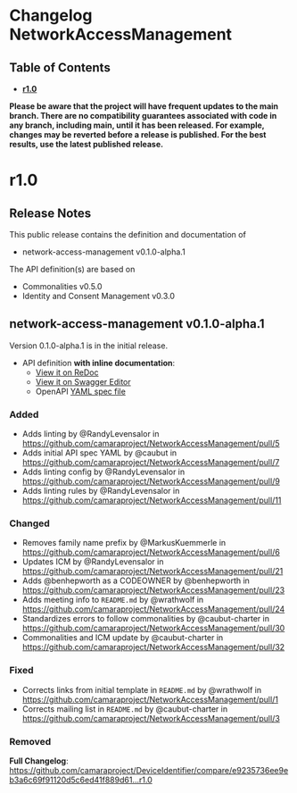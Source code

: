 # Changelog NetworkAccessManagement

## Table of Contents

- **[r1.0](#r10)**

**Please be aware that the project will have frequent updates to the main branch. There are no compatibility guarantees associated with code in any branch, including main, until it has been released. For example, changes may be reverted before a release is published. For the best results, use the latest published release.**

# r1.0

## Release Notes

This public release contains the definition and documentation of

- network-access-management v0.1.0-alpha.1

The API definition(s) are based on

- Commonalities v0.5.0
- Identity and Consent Management v0.3.0

## network-access-management v0.1.0-alpha.1

Version 0.1.0-alpha.1 is in the initial release.

- API definition **with inline documentation**:
  - [View it on ReDoc](https://redocly.github.io/redoc/?url=https://raw.githubusercontent.com/camaraproject/DeviceIdentifier/r1.1/code/API_definitions/device-identifier.yaml&nocors)
  - [View it on Swagger Editor](https://editor.swagger.io/?url=https://raw.githubusercontent.com/camaraproject/DeviceIdentifier/r1.1/code/API_definitions/device-identifier.yaml)
  - OpenAPI [YAML spec file](https://github.com/camaraproject/DeviceIdentifier/blob/r1.1/code/API_definitions/device-identifier.yaml)

### Added

- Adds linting by @RandyLevensalor in <https://github.com/camaraproject/NetworkAccessManagement/pull/5>
- Adds initial API spec YAML by @caubut in <https://github.com/camaraproject/NetworkAccessManagement/pull/7>
- Adds linting config by @RandyLevensalor in <https://github.com/camaraproject/NetworkAccessManagement/pull/9>
- Adds linting rules by @RandyLevensalor in <https://github.com/camaraproject/NetworkAccessManagement/pull/11>

### Changed

- Removes family name prefix by @MarkusKuemmerle in <https://github.com/camaraproject/NetworkAccessManagement/pull/6>
- Updates ICM by @RandyLevensalor in <https://github.com/camaraproject/NetworkAccessManagement/pull/21>
- Adds @benhepworth as a CODEOWNER by @benhepworth in <https://github.com/camaraproject/NetworkAccessManagement/pull/23>
- Adds meeting info to `README.md` by @wrathwolf in <https://github.com/camaraproject/NetworkAccessManagement/pull/24>
- Standardizes errors to follow commonalities by @caubut-charter in <https://github.com/camaraproject/NetworkAccessManagement/pull/30>
- Commonalities and ICM update by @caubut-charter in <https://github.com/camaraproject/NetworkAccessManagement/pull/32>

### Fixed

- Corrects links from initial template in `README.md` by @wrathwolf in <https://github.com/camaraproject/NetworkAccessManagement/pull/1>
- Corrects mailing list in `README.md` by @caubut-charter in <https://github.com/camaraproject/NetworkAccessManagement/pull/3>

### Removed

**Full Changelog**: <https://github.com/camaraproject/DeviceIdentifier/compare/e9235736ee9eb3a6c69f91120d5c6ed41f889d61...r1.0>
